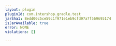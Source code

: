 ```yaml
---
layout: plugin
pluginId: com.intershop.gradle.test
jarSha1: 8edd00c5ce59c1f971e1eb9cfd97a7f569695174
isJarAvailable: true
error: NONE
violations: []

---
```


